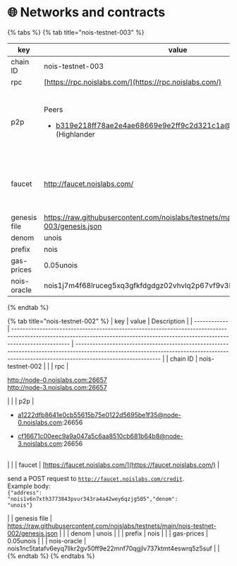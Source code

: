 # 🌐 Networks and contracts

{% tabs %}
{% tab title="nois-testnet-003" %}


| key          | value                                                                                                                                                                                                                                                                                                                     | Description                                                                                                                                                                                |
| ------------ | ------------------------------------------------------------------------------------------------------------------------------------------------------------------------------------------------------------------------------------------------------------------------------------------------------------------------- | ------------------------------------------------------------------------------------------------------------------------------------------------------------------------------------------ |
| chain ID     | nois-testnet-003                                                                                                                                                                                                                                                                                                          |                                                                                                                                                                                            |
| rpc          | [https://rpc.noislabs.com/](https://rpc.noislabs.com/)                                                                                                                                                                                                                                                                    |                                                                                                                                                                                            |
| p2p          | <p>Peers</p><ul><li>b319e218ff78ae2e4ae68669e9e2ff9c2d321c1a@135.181.209.51:26656 (Highlander | ChainTools)</li></ul><p>Seed nodes</p><ul><li>2912ee5c859e8c29ae305eec93ae504b707ebc4a@seed.nois-testnet.cros-nest.com:10056 (Cros-Nest)</li><li>13cc54051a1921d41861ff1b5b4e60c0ce682af5@155.138.205.237:36656</li></ul> |                                                                                                                                                                                            |
| faucet       | http://faucet.noislabs.com/                                                                                                                                                                                                                                                                                               | <p>send a POST request to <code>http://faucet.noislabs.com/credit</code>.<br>Example body:<br><code>{"address": "nois1v6n7xth3773843pvur343ra4a42wey6qzjg505","denom": "unois"}</code></p> |
| genesis file | https://raw.githubusercontent.com/noislabs/testnets/main/nois-testnet-003/genesis.json                                                                                                                                                                                                                                    |                                                                                                                                                                                            |
| denom        | unois                                                                                                                                                                                                                                                                                                                     |                                                                                                                                                                                            |
| prefix       | nois                                                                                                                                                                                                                                                                                                                      |                                                                                                                                                                                            |
| gas-prices   | 0.05unois                                                                                                                                                                                                                                                                                                                 |                                                                                                                                                                                            |
| nois-oracle  | nois1j7m4f68lruceg5xq3gfkfdgdgz02vhvlq2p67vf9v3hwdydaat3sajzcy5                                                                                                                                                                                                                                                           |                                                                                                                                                                                            |
{% endtab %}

{% tab title="nois-testnet-002" %}
| key          | value                                                                                                                                                                            | Description                                                                                                                                                                                |
| ------------ | -------------------------------------------------------------------------------------------------------------------------------------------------------------------------------- | ------------------------------------------------------------------------------------------------------------------------------------------------------------------------------------------ |
| chain ID     | nois-testnet-002                                                                                                                                                                 |                                                                                                                                                                                            |
| rpc          | <p>http://node-0.noislabs.com:26657<br>http://node-3.noislabs.com:26657</p>                                                                                                      |                                                                                                                                                                                            |
| p2p          | <ul><li>a1222dfb8641e0cb55615b75e0122d5695be1f35@node-0.noislabs.com:26656</li></ul><ul><li>cf16671c00eec9a9a047a5c6aa8510cb681b64b8@node-3.noislabs.com:26656<br><br></li></ul> |                                                                                                                                                                                            |
| faucet       | [https://faucet.noislabs.com/](https://faucet.noislabs.com/)                                                                                                                     | <p>send a POST request to <code>http://faucet.noislabs.com/credit</code>.<br>Example body:<br><code>{"address": "nois1v6n7xth3773843pvur343ra4a42wey6qzjg505","denom": "unois"}</code></p> |
| genesis file | https://raw.githubusercontent.com/noislabs/testnets/main/nois-testnet-002/genesis.json                                                                                           |                                                                                                                                                                                            |
| denom        | unois                                                                                                                                                                            |                                                                                                                                                                                            |
| prefix       | nois                                                                                                                                                                             |                                                                                                                                                                                            |
| gas-prices   | 0.05unois                                                                                                                                                                        |                                                                                                                                                                                            |
| nois-oracle  | nois1nc5tatafv6eyq7llkr2gv50ff9e22mnf70qgjlv737ktmt4eswrq5z5suf                                                                                                                  |                                                                                                                                                                                            |
{% endtab %}
{% endtabs %}
